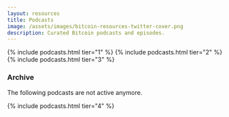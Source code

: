 ```yaml
---
layout: resources
title: Podcasts
image: /assets/images/bitcoin-resources-twitter-cover.png
description: Curated Bitcoin podcasts and episodes.
---
```


{% include podcasts.html tier="1" %}
{% include podcasts.html tier="2" %}
{% include podcasts.html tier="3" %}

### Archive

The following podcasts are not active anymore.

{% include podcasts.html tier="4" %}
